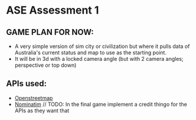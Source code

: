 # ASE Assessment 1
## GAME PLAN FOR NOW:
 - A very simple version of sim city or civilization but where it pulls data of Australia's current status and map to use as the starting point.
 - It will be in 3d with a locked camera angle (but with 2 camera angles; perspective or top down)
## APIs used:
 - [Openstreetmap](https://www.openstreetmap.org)
 - [Nominatim](https://nominatim.org/)
// TODO: In the final game implement a credit thingo for the APIs as they want that

